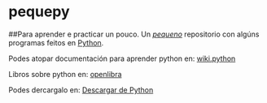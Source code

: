# pequepy

##Para aprender e practicar un pouco.
Un *<u>pequeno</u>* repositorio con algúns programas feitos en <a href="https://www.python.org/" target="_blank">Python</a>.

Podes atopar documentación para aprender python en: <a href="https://wiki.python.org/moin/SpanishLanguage" target="_blank">wiki.python</a> 

Libros sobre python en: <a href="https://openlibra.com/es/collection/search/category/programacion_python/" target="_blank">openlibra</a>

Podes dercargalo en: <a href="https://www.python.org/downloads/" target="_blank">Descargar de Python</a>
